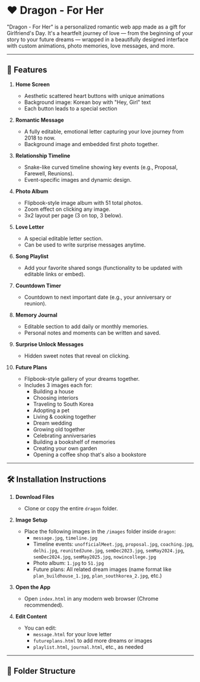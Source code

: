 # ❤️ Dragon - For Her

"Dragon - For Her" is a personalized romantic web app made as a gift for Girlfriend's Day. It's a heartfelt journey of love — from the beginning of your story to your future dreams — wrapped in a beautifully designed interface with custom animations, photo memories, love messages, and more.

---

## 💖 Features

1. **Home Screen**
   - Aesthetic scattered heart buttons with unique animations
   - Background image: Korean boy with "Hey, Girl" text
   - Each button leads to a special section

2. **Romantic Message**
   - A fully editable, emotional letter capturing your love journey from 2018 to now.
   - Background image and embedded first photo together.

3. **Relationship Timeline**
   - Snake-like curved timeline showing key events (e.g., Proposal, Farewell, Reunions).
   - Event-specific images and dynamic design.

4. **Photo Album**
   - Flipbook-style image album with 51 total photos.
   - Zoom effect on clicking any image.
   - 3x2 layout per page (3 on top, 3 below).

5. **Love Letter**
   - A special editable letter section.
   - Can be used to write surprise messages anytime.

6. **Song Playlist**
   - Add your favorite shared songs (functionality to be updated with editable links or embed).

7. **Countdown Timer**
   - Countdown to next important date (e.g., your anniversary or reunion).

8. **Memory Journal**
   - Editable section to add daily or monthly memories.
   - Personal notes and moments can be written and saved.

9. **Surprise Unlock Messages**
   - Hidden sweet notes that reveal on clicking.

10. **Future Plans**
    - Flipbook-style gallery of your dreams together.
    - Includes 3 images each for:
      - Building a house
      - Choosing interiors
      - Traveling to South Korea
      - Adopting a pet
      - Living & cooking together
      - Dream wedding
      - Growing old together
      - Celebrating anniversaries
      - Building a bookshelf of memories
      - Creating your own garden
      - Opening a coffee shop that's also a bookstore

---

## 🛠️ Installation Instructions

1. **Download Files**
   - Clone or copy the entire `dragon` folder.

2. **Image Setup**
   - Place the following images in the `/images` folder inside `dragon`:
     - `message.jpg`, `timeline.jpg`
     - Timeline events: `unofficialMeet.jpg`, `proposal.jpg`, `coaching.jpg`, `delhi.jpg`, `reunitedJune.jpg`, `semDec2023.jpg`, `semMay2024.jpg`, `semDec2024.jpg`, `semMay2025.jpg`, `nowincollege.jpg`
     - Photo album: `1.jpg` to `51.jpg`
     - Future plans: All related dream images (name format like `plan_buildhouse_1.jpg`, `plan_southkorea_2.jpg`, etc.)

3. **Open the App**
   - Open `index.html` in any modern web browser (Chrome recommended).

4. **Edit Content**
   - You can edit:
     - `message.html` for your love letter
     - `futureplans.html` to add more dreams or images
     - `playlist.html`, `journal.html`, etc., as needed

---

## 📁 Folder Structure

